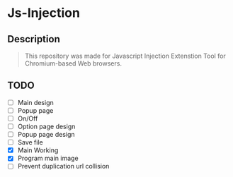 # Js-Injection

## Description

> This repository was made for Javascript Injection Extenstion Tool for Chromium-based Web browsers.

## TODO

- [ ] Main design
- [ ] Popup page
- [ ] On/Off
- [ ] Option page design
- [ ] Popup page design
- [ ] Save file
- [x] Main Working
- [x] Program main image
- [ ] Prevent duplication url collision
